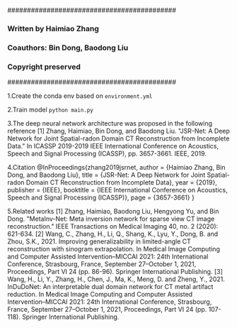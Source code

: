 ###########################################
### Written by Haimiao Zhang
### Coauthors: Bin Dong, Baodong Liu
### Copyright preserved
###########################################

1.Create the conda env based on
```environment.yml```

2.Train model
```python main.py```

3.The deep neural network architecture was proposed in the following reference
[1] Zhang, Haimiao, Bin Dong, and Baodong Liu. "JSR-Net: A Deep Network for Joint Spatial-radon Domain CT Reconstruction from Incomplete Data." In ICASSP 2019-2019 IEEE International Conference on Acoustics, Speech and Signal Processing (ICASSP), pp. 3657-3661. IEEE, 2019.

4.Citation
@InProceedings{zhang2019jsrnet,
  author = {Haimiao Zhang, Bin Dong, and Baodong Liu},
  title = {JSR-Net: A Deep Network for Joint Spatial-radon Domain CT Reconstruction from Incomplete Data},
  year = {2019},
  publisher = {IEEE},
  booktitle = {IEEE International Conference on Acoustics, Speech and Signal Processing (ICASSP)},
  page = {3657-3661}
}

5.Related works
[1] Zhang, Haimiao, Baodong Liu, Hengyong Yu, and Bin Dong. "MetaInv-Net: Meta inversion network for sparse view CT image reconstruction." IEEE Transactions on Medical Imaging 40, no. 2 (2020): 621-634.
[2] Wang, C., Zhang, H., Li, Q., Shang, K., Lyu, Y., Dong, B. and Zhou, S.K., 2021. Improving generalizability in limited-angle CT reconstruction with sinogram extrapolation. In Medical Image Computing and Computer Assisted Intervention–MICCAI 2021: 24th International Conference, Strasbourg, France, September 27–October 1, 2021, Proceedings, Part VI 24 (pp. 86-96). Springer International Publishing.
[3] Wang, H., Li, Y., Zhang, H., Chen, J., Ma, K., Meng, D. and Zheng, Y., 2021. InDuDoNet: An interpretable dual domain network for CT metal artifact reduction. In Medical Image Computing and Computer Assisted Intervention–MICCAI 2021: 24th International Conference, Strasbourg, France, September 27–October 1, 2021, Proceedings, Part VI 24 (pp. 107-118). Springer International Publishing.
